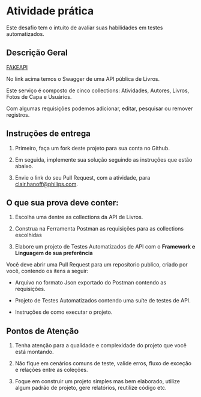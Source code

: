 # Atividade prática 

Este desafio tem o intuito de avaliar suas habilidades em testes automatizados. 

## Descrição Geral 

[FAKEAPI](https://fakerestapi.azurewebsites.net/index.html) 

No link acima temos o Swagger de uma API pública de Livros. 

Este serviço é composto de cinco collections: Atividades, Autores, Livros, Fotos de Capa e Usuários. 

Com algumas requisições podemos adicionar, editar, pesquisar ou remover registros. 

## Instruções de entrega 

1. Primeiro, faça um fork deste projeto para sua conta no Github.
 
2. Em seguida, implemente sua solução seguindo as instruções que estão abaixo.

3. Envie o link do seu Pull Request, com a atividade, para clair.hanoff@philips.com.
 

## O que sua prova deve conter: 

1. Escolha uma dentre as collections da API de Livros. 

2. Construa na Ferramenta Postman as requisições para as collections escolhidas 

3. Elabore um projeto de Testes Automatizados de API com o **Framework e Linguagem de sua preferência** 

Você deve abrir uma Pull Request para um reposítorio publico, criado por você, contendo os itens a seguir: 

- Arquivo no formato Json exportado do Postman contendo as requisições.

- Projeto de Testes Automatizados contendo uma suíte de testes de API.

- Instruções de como executar o projeto.
 

## Pontos de Atenção 

1. Tenha atenção para a qualidade e complexidade do projeto que você está montando.

2. Não fique em cenários comuns de teste, valide erros, fluxo de exceção e relações entre as coleções.

3. Foque em construir um projeto simples mas bem elaborado, utilize algum padrão de projeto, gere relatórios, reutilize código etc.
